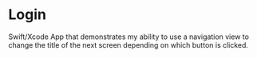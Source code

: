 # Login
Swift/Xcode App that demonstrates my ability to use a navigation view to change the title of the next screen depending on which button is clicked.
